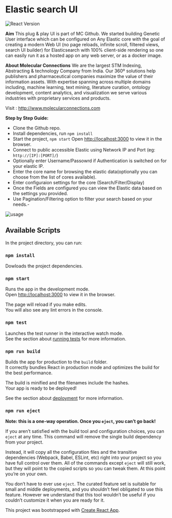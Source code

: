 # Elastic search UI 
![React Version](https://img.shields.io/badge/react-v16.13-brightgreen.svg)


**Aim**
This plug & play UI is part of MC Github. We started building Genetic User interface which can be configured on Any Elastic core with the goal of creating a modern Web UI 
(no page reloads, infinite scroll, filtered views, search UI builder) for Elasticsearch with 100% client-side rendering 
so one can easily run it as a hosted app on any web server, or as a docker image.


**About Molecular Connections**
We are the largest STM Indexing, Abstracting & technology Company from India. Our 360º solutions help publishers and pharmaceutical companies maximize the value of their information assets. With expertise spanning across multiple domains including, machine learning, text mining, literature curation, ontology development, content analytics, and visualization we serve various industries with proprietary services and products.

Visit : http://www.molecularconnections.com


**Step by Step Guide:**

- Clone the Github repo.
- Install dependencies, run `npm install`
- Start the project, `npm start` Open [http://localhost:3000](http://localhost:3000) to view it in the browser.
- Connect to public accessible Elastic using Network IP and Port (eg: `http://[IP]:[PORT]/`)
- Optionally enter Username/Passowrd if Authentication is switched on for your elastic IP.
- Enter the core name for browsing the elastic data(optionally you can choose from the list of cores available).
- Enter configuraion settings for the core (Search/Filter/Display)
- Once the Fields are configured you can view the Elastic data based on the settings you provided.
- Use Pagination/Filtering option to filter your search based on your needs.-


![usage](http://gitlab.molecularconnections.com/jashobanta/elastic-ui/-/raw/master/public/images/logos/Hnet-image.gif)


## Available Scripts

In the project directory, you can run:

### `npm install`

Dowloads the project dependencies.

### `npm start`

Runs the app in the development mode.<br />
Open [http://localhost:3000](http://localhost:3000) to view it in the browser.

The page will reload if you make edits.<br />
You will also see any lint errors in the console.

### `npm test`

Launches the test runner in the interactive watch mode.<br />
See the section about [running tests](https://facebook.github.io/create-react-app/docs/running-tests) for more information.

### `npm run build`

Builds the app for production to the `build` folder.<br />
It correctly bundles React in production mode and optimizes the build for the best performance.

The build is minified and the filenames include the hashes.<br />
Your app is ready to be deployed!

See the section about [deployment](https://facebook.github.io/create-react-app/docs/deployment) for more information.

### `npm run eject`

**Note: this is a one-way operation. Once you `eject`, you can’t go back!**

If you aren’t satisfied with the build tool and configuration choices, you can `eject` at any time. This command will remove the single build dependency from your project.

Instead, it will copy all the configuration files and the transitive dependencies (Webpack, Babel, ESLint, etc) right into your project so you have full control over them. All of the commands except `eject` will still work, but they will point to the copied scripts so you can tweak them. At this point you’re on your own.

You don’t have to ever use `eject`. The curated feature set is suitable for small and middle deployments, and you shouldn’t feel obligated to use this feature. However we understand that this tool wouldn’t be useful if you couldn’t customize it when you are ready for it.

This project was bootstrapped with [Create React App](https://github.com/facebook/create-react-app).

